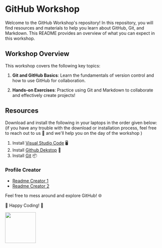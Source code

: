 # GitHub Workshop

Welcome to the GitHub Workshop's repository! In this repository, you will find resources and materials to help you learn about GitHub, Git, and Markdown. This README provides an overview of what you can expect in this workshop.

## Workshop Overview

This workshop covers the following key topics:

1. **Git and GitHub Basics**: Learn the fundamentals of version control and how to use GitHub for collaboration.


3. **Hands-on Exercises**: Practice using Git and Markdown to collaborate and effectively create projects!


## Resources
Download and install the following in your laptops in the order given below: (if you have any trouble with the download or installation process, feel free to reach out to us 💬 and we'll help you on the day of the workshop )

1. Install [Visual Studio Code](https://code.visualstudio.com/download) 🖥️
2. Install [Github Dekstop](https://desktop.github.com/) 🚀
3. Install [Git](https://git-scm.com/downloads) 📦

### Profile Creator 
- [Readme Creator 1](https://rahuldkjain.github.io/gh-profile-readme-generator/)
- [Readme Creator 2](https://gprm.itsvg.in/)

Feel free to mess around and explore GitHub!  🌐 

🚀 Happy Coding! 🚀

<img src="https://firebasestorage.googleapis.com/v0/b/tasc-8df79.appspot.com/o/TASCLogo.png?alt=media&token=885899c8-a49c-46d7-9d22-ebc5507964db" width="100" />



<!-- 
Comments?

                           ████████████                             
                      ██████████████████████████                      
                  ██████████████████████████████████                  
               ████████████████████████████████████████               
             ████████████████████████████████████████████             
           ████████████████████████████████████████████████           
         ████████████████████████████████████████████████████         
       ████████████████████████████████████████████████████████       
      ███████████ █████████████████████████████████  ███████████      
     ███████████       ████████████████████████       ███████████     
    ████████████          █                █          ████████████    
   █████████████                                      █████████████   
  ██████████████                                      ██████████████  
 ████████████████                                    ████████████████ 
 ██████████████                                        ██████████████ 
██████████████                                          ██████████████
█████████████                                            █████████████
█████████████                                            █████████████
█████████████                                            █████████████
█████████████                                            █████████████
█████████████                                            █████████████
██████████████                                          ██████████████
██████████████                                          ██████████████
███████████████                                        ███████████████
 ███████████████                                      ███████████████ 
 █████████████████                                  █████████████████ 
  ███████████████████                            ███████████████████  
   ███████   ██████████████                ████████████████████████   
    █████████  █████████████              ████████████████████████    
     █████████   ██████████                ██████████████████████     
      █████████   █████████                █████████████████████      
       █████████                           ████████████████████       
         █████████                         ██████████████████         
           ████████████████                ████████████████           
             ██████████████                ██████████████             
                ███████████                ███████████                
                  █████████                █████████                  
                       ███                  ████                 




                                                                      
  ██████████████████████████████████████████████████████████████████  
██████████████████████████████████████████████████████████████████████
██████████████████████████████████████████████████████████████████████
██████████████████████████████████████████████████████████████████████
██████████████████████████████████████████████████████████████████████
██████████████████████████████████████████████████████████████████████
███████████      █████████████       ████████████      ███████████████
███████████        █████████         ████████████      ███████████████
███████████         ███████          ████████████      ███████████████
███████████           ███            ████████████      ███████████████
███████████                          ████████████      ███████████████
███████████     ██           ██      ████████████      ███████████████
███████████     ███         ███      ██████                  █████████
███████████     █████     █████      ████████              ███████████
███████████     ██████   ██████      █████████           █████████████
███████████     ███████████████      ███████████        ██████████████
███████████     ███████████████      ████████████     ████████████████
███████████     ███████████████      ██████████████  █████████████████
██████████████████████████████████████████████████████████████████████
██████████████████████████████████████████████████████████████████████
██████████████████████████████████████████████████████████████████████
██████████████████████████████████████████████████████████████████████
██████████████████████████████████████████████████████████████████████
  ██████████████████████████████████████████████████████████████████  



                               ████████                               
                             ███████████                              
                            ██████████████                            
                          ██████████████████                          
                         █████████████████████                        
                           █████████████████████                      
                    ████     █████████████████████                    
                  ████████     █████████████████████                  
                 ███████████     ████████████████████                 
               ███████████████         ████████████████               
             █████████████████          █████████████████             
           ███████████████████          ███████████████████           
         ██████████████████████         █████████████████████         
       ██████████████████████████         █████████████████████       
      ████████████████████████████   ██     ████████████████████      
    ██████████████████████████████   ████    █████████████████████    
  ████████████████████████████████   ██████    █████████████████████  
██████████████████████████████████   ████████        █████████████████
██████████████████████████████████   ████████         ████████████████
██████████████████████████████████   ████████         ████████████████
██████████████████████████████████   █████████        ████████████████
  ████████████████████████████████   ██████████     ████████████████  
    ██████████████████████████████   ██████████████████████████████   
      ████████████████████████████   ████████████████████████████     
       ███████████████████████████   ██████████████████████████       
         ██████████████████████        ██████████████████████         
           ███████████████████          ███████████████████           
             █████████████████          █████████████████             
               ████████████████        █████████████████              
                 ████████████████     ███████████████                 
                  ██████████████████████████████████                  
                    ██████████████████████████████                    
                      ██████████████████████████                      
                        ██████████████████████                        
                          ██████████████████                          
                            ███████████████                           
                              ███████████                             
                               ████████                               
-->

